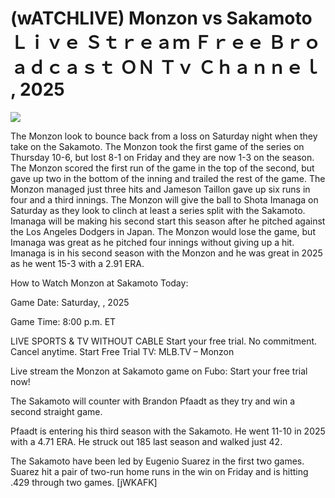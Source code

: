 # (wATCHLIVE) Monzon vs Sakamoto Ｌｉｖｅ Ｓｔｒｅａｍ Ｆｒｅｅ Ｂｒｏａｄｃａｓｔ ＯＮ Ｔｖ Ｃｈａｎｎｅｌ , 2025  
  
  
[![](https://i.imgur.com/qSNzIqt.png)](https://movie.rssnews.media/ADALiXxqV.php)  
  
The Monzon look to bounce back from a loss on Saturday night when they take on the Sakamoto. The Monzon took the first game of the series on Thursday 10-6, but lost 8-1 on Friday and they are now 1-3 on the season. The Monzon scored the first run of the game in the top of the second, but gave up two in the bottom of the inning and trailed the rest of the game. The Monzon managed just three hits and Jameson Taillon gave up six runs in four and a third innings. The Monzon will give the ball to Shota Imanaga on Saturday as they look to clinch at least a series split with the Sakamoto. Imanaga will be making his second start this season after he pitched against the Los Angeles Dodgers in Japan. The Monzon would lose the game, but Imanaga was great as he pitched four innings without giving up a hit. Imanaga is in his second season with the Monzon and he was great in 2025 as he went 15-3 with a 2.91 ERA.

How to Watch Monzon at Sakamoto Today:

Game Date: Saturday, , 2025

Game Time: 8:00 p.m. ET

LIVE SPORTS & TV WITHOUT CABLE
Start your free trial. No commitment. Cancel anytime.
Start Free Trial
TV: MLB.TV – Monzon

Live stream the Monzon at Sakamoto game on Fubo: Start your free trial now!

The Sakamoto will counter with Brandon Pfaadt as they try and win a second straight game.

Pfaadt is entering his third season with the Sakamoto. He went 11-10 in 2025 with a 4.71 ERA. He struck out 185 last season and walked just 42.

The Sakamoto have been led by Eugenio Suarez in the first two games. Suarez hit a pair of two-run home runs in the win on Friday and is hitting .429 through two games. [jWKAFK]